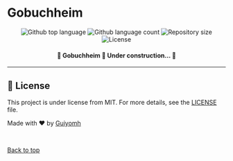 
# Gobuchheim

<p align="center">


  <img alt="Github top language" src="https://img.shields.io/github/languages/top/guiyomh/gobuchheim?color=56BEB8">

  <img alt="Github language count" src="https://img.shields.io/github/languages/count/guiyomh/gobuchheim?color=56BEB8">

  <img alt="Repository size" src="https://img.shields.io/github/repo-size/guiyomh/gobuchheim?color=56BEB8">

  <img alt="License" src="https://img.shields.io/github/license/guiyomh/gobuchheim?color=56BEB8">

  <!-- <img alt="Github issues" src="https://img.shields.io/github/issues/guiyomh/gobuchheim?color=56BEB8" /> -->

  <!-- <img alt="Github forks" src="https://img.shields.io/github/forks/guiyomh/gobuchheim?color=56BEB8" /> -->

  <!-- <img alt="Github stars" src="https://img.shields.io/github/stars/guiyomh/gobuchheim?color=56BEB8" /> -->
</p>

<!-- Status -->

<h4 align="center"> 
	🚧  Gobuchheim 🚀 Under construction...  🚧
</h4>

<hr />

## :memo: License ##

This project is under license from MIT. For more details, see the [LICENSE](LICENSE.md) file.


Made with :heart: by <a href="https://github.com/guiyomh" target="_blank">Guiyomh</a>

&#xa0;

<a href="#top">Back to top</a>
